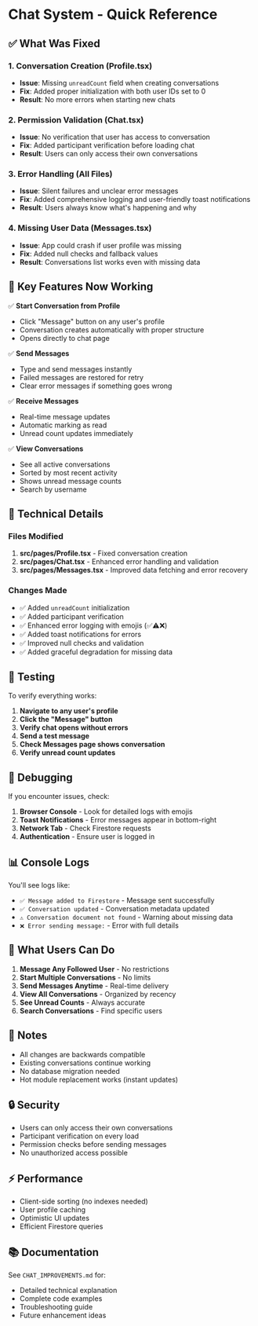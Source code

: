 # Chat System - Quick Reference

## ✅ What Was Fixed

### 1. Conversation Creation (Profile.tsx)
- **Issue**: Missing `unreadCount` field when creating conversations
- **Fix**: Added proper initialization with both user IDs set to 0
- **Result**: No more errors when starting new chats

### 2. Permission Validation (Chat.tsx)
- **Issue**: No verification that user has access to conversation
- **Fix**: Added participant verification before loading chat
- **Result**: Users can only access their own conversations

### 3. Error Handling (All Files)
- **Issue**: Silent failures and unclear error messages
- **Fix**: Added comprehensive logging and user-friendly toast notifications
- **Result**: Users always know what's happening and why

### 4. Missing User Data (Messages.tsx)
- **Issue**: App could crash if user profile was missing
- **Fix**: Added null checks and fallback values
- **Result**: Conversations list works even with missing data

## 🎯 Key Features Now Working

✅ **Start Conversation from Profile**
- Click "Message" button on any user's profile
- Conversation creates automatically with proper structure
- Opens directly to chat page

✅ **Send Messages**
- Type and send messages instantly
- Failed messages are restored for retry
- Clear error messages if something goes wrong

✅ **Receive Messages**
- Real-time message updates
- Automatic marking as read
- Unread count updates immediately

✅ **View Conversations**
- See all active conversations
- Sorted by most recent activity
- Shows unread message counts
- Search by username

## 🔧 Technical Details

### Files Modified
1. **src/pages/Profile.tsx** - Fixed conversation creation
2. **src/pages/Chat.tsx** - Enhanced error handling and validation
3. **src/pages/Messages.tsx** - Improved data fetching and error recovery

### Changes Made
- ✅ Added `unreadCount` initialization
- ✅ Added participant verification
- ✅ Enhanced error logging with emojis (✅⚠️❌)
- ✅ Added toast notifications for errors
- ✅ Improved null checks and validation
- ✅ Added graceful degradation for missing data

## 🧪 Testing

To verify everything works:

1. **Navigate to any user's profile**
2. **Click the "Message" button**
3. **Verify chat opens without errors**
4. **Send a test message**
5. **Check Messages page shows conversation**
6. **Verify unread count updates**

## 🐛 Debugging

If you encounter issues, check:

1. **Browser Console** - Look for detailed logs with emojis
2. **Toast Notifications** - Error messages appear in bottom-right
3. **Network Tab** - Check Firestore requests
4. **Authentication** - Ensure user is logged in

## 📊 Console Logs

You'll see logs like:
- `✅ Message added to Firestore` - Message sent successfully
- `✅ Conversation updated` - Conversation metadata updated
- `⚠️ Conversation document not found` - Warning about missing data
- `❌ Error sending message:` - Error with full details

## 🚀 What Users Can Do

1. **Message Any Followed User** - No restrictions
2. **Start Multiple Conversations** - No limits
3. **Send Messages Anytime** - Real-time delivery
4. **View All Conversations** - Organized by recency
5. **See Unread Counts** - Always accurate
6. **Search Conversations** - Find specific users

## 📝 Notes

- All changes are backwards compatible
- Existing conversations continue working
- No database migration needed
- Hot module replacement works (instant updates)

## 🔒 Security

- Users can only access their own conversations
- Participant verification on every load
- Permission checks before sending messages
- No unauthorized access possible

## ⚡ Performance

- Client-side sorting (no indexes needed)
- User profile caching
- Optimistic UI updates
- Efficient Firestore queries

## 📚 Documentation

See `CHAT_IMPROVEMENTS.md` for:
- Detailed technical explanation
- Complete code examples
- Troubleshooting guide
- Future enhancement ideas
